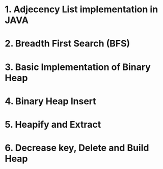 # 1. Adjecency List implementation in JAVA

# 2. Breadth First Search (BFS)

# 3. Basic Implementation of Binary Heap

# 4. Binary Heap Insert

# 5. Heapify and Extract

# 6. Decrease key, Delete and Build Heap
